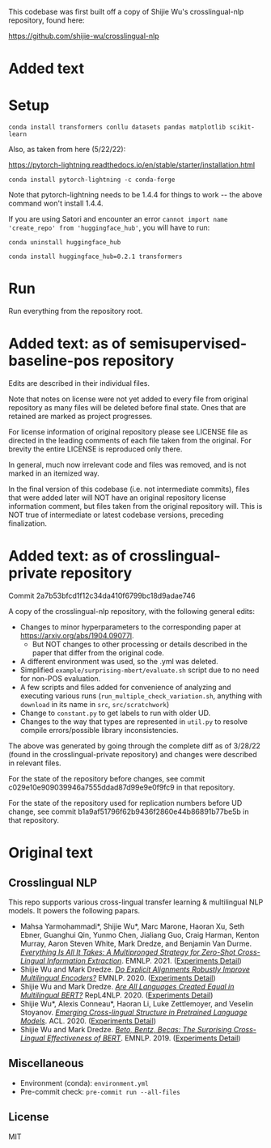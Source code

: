 
This codebase was first built off a copy of Shijie Wu's crosslingual-nlp repository, found here:

https://github.com/shijie-wu/crosslingual-nlp

# Added text

# Setup

`conda install transformers conllu datasets pandas matplotlib scikit-learn`

Also, as taken from here (5/22/22):

https://pytorch-lightning.readthedocs.io/en/stable/starter/installation.html

`conda install pytorch-lightning -c conda-forge`

Note that pytorch-lightning needs to be 1.4.4 for things to work -- the above command won't install 1.4.4.

If you are using Satori and encounter an error `cannot import name 'create_repo' from 'huggingface_hub'`, you will have to run:

`conda uninstall huggingface_hub` 

`conda install huggingface_hub=0.2.1 transformers` 

# Run

Run everything from the repository root.

# Added text: as of semisupervised-baseline-pos repository

Edits are described in their individual files.

Note that notes on license were not yet added to every file from original repository as many files will be deleted before final state. Ones that are retained are marked as project progresses.

For license information of original repository please see LICENSE file as directed in the leading comments of each file taken from the original. For brevity the entire LICENSE is reproduced only there.

In general, much now irrelevant code and files was removed, and is not marked in an itemized way.

In the final version of this codebase (i.e. not intermediate commits), files that were added later will NOT have an original repository license information comment, but files taken from the original repository will. This is NOT true of intermediate or latest codebase versions, preceding finalization.

# Added text: as of crosslingual-private repository

Commit 2a7b53bfcd1f12c34da410f6799bc18d9adae746

A copy of the crosslingual-nlp repository, with the following general edits:

- Changes to minor hyperparameters to the corresponding paper at https://arxiv.org/abs/1904.09077l.
    - But NOT changes to other processing or details described in the paper that differ from the original code.
- A different environment was used, so the .yml was deleted.
- Simplified `example/surprising-mbert/evaluate.sh` script due to no need for non-POS evaluation.
- A few scripts and files added for convenience of analyzing and executing various runs (`run_multiple_check_variation.sh`, anything with `download` in its name in `src`, `src/scratchwork`)
- Change to `constant.py` to get labels to run with older UD.
- Changes to the way that types are represented in `util.py` to resolve compile errors/possible library inconsistencies.

The above was generated by going through the complete diff as of 3/28/22 (found in the crosslingual-private repository) and changes were described in relevant files.

For the state of the repository before changes, see commit c029e10e909039946a7555ddad87d99e9e0f9fc9 in that repository.

For the state of the repository used for replication numbers before UD change, see commit b1a9af51796f62b9436f2860e44b86891b77be5b in that repository.

# Original text

## Crosslingual NLP

This repo supports various cross-lingual transfer learning & multilingual NLP models. It powers the following papars.

- Mahsa Yarmohammadi*, Shijie Wu*, Marc Marone, Haoran Xu, Seth Ebner, Guanghui Qin, Yunmo Chen, Jialiang Guo, Craig Harman, Kenton Murray, Aaron Steven White, Mark Dredze, and Benjamin Van Durme. [*Everything Is All It Takes: A Multipronged Strategy for Zero-Shot Cross-Lingual Information Extraction*](https://arxiv.org/abs/2109.06798). EMNLP. 2021. ([Experiments Detail](example/data-projection))
- Shijie Wu and Mark Dredze. [*Do Explicit Alignments Robustly Improve Multilingual Encoders?*](https://arxiv.org/abs/2010.02537) EMNLP. 2020. ([Experiments Detail](example/contrastive-alignment))
- Shijie Wu and Mark Dredze. [*Are All Languages Created Equal in Multilingual BERT?*](https://arxiv.org/abs/2005.09093) RepL4NLP. 2020. ([Experiments Detail](example/low-resource-in-mbert))
- Shijie Wu*, Alexis Conneau*, Haoran Li, Luke Zettlemoyer, and Veselin Stoyanov. [*Emerging Cross-lingual Structure in Pretrained Language Models*](https://arxiv.org/abs/1911.01464). ACL. 2020. ([Experiments Detail](example/emerging-crossling-struct))
- Shijie Wu and Mark Dredze. [*Beto, Bentz, Becas: The Surprising Cross-Lingual Effectiveness of BERT*](https://arxiv.org/abs/1904.09077). EMNLP. 2019. ([Experiments Detail](example/surprising-mbert))



## Miscellaneous

- Environment (conda): `environment.yml`
- Pre-commit check: `pre-commit run --all-files`

## License

MIT
